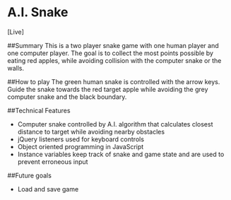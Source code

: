 # A.I. Snake

[Live]

##Summary
This is a two player snake game with one human player and one computer player.
The goal is to collect the most points possible by eating red apples, while
avoiding collision with the computer snake or the walls.

##How to play
The green human snake is controlled with the arrow keys.
Guide the snake towards the red target apple while avoiding the grey computer
snake and the black boundary.

##Technical Features
- Computer snake controlled by A.I. algorithm that calculates closest distance
  to target while avoiding nearby obstacles
- jQuery listeners used for keyboard controls
- Object oriented programming in JavaScript
- Instance variables keep track of snake and game state and are used to prevent
  erroneous input

##Future goals
- Load and save game
